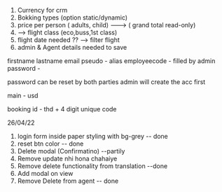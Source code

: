 1. Currency for crm
2. Bokking types (option static/dynamic)
3. price per person ( adults, child) ---> ( grand total read-only)
4. --> flight class (eco,buss,1st class)
5. flight date needed ?? --> filter flight
6. admin & Agent details needed to save

<!--  -->

firstname lastname email pseudo - alias employeecode - filled by admin password -

password can be reset by both parties admin will create the acc first

main - usd

booking id - thd + 4 digit unique code

26/04/22

1. login form inside paper styling with bg-grey -- done
2. reset btn color -- done
3. Delete modal (Confirmatino) --partily
4. Remove update nhi hona chahaiye
5. Remove delete functionality from translation --done
6. Add modal on view
7. Remove Delete from agent -- done
